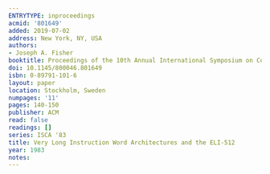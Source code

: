```yaml
---
ENTRYTYPE: inproceedings
acmid: '801649'
added: 2019-07-02
address: New York, NY, USA
authors:
- Joseph A. Fisher
booktitle: Proceedings of the 10th Annual International Symposium on Computer Architecture
doi: 10.1145/800046.801649
isbn: 0-89791-101-6
layout: paper
location: Stockholm, Sweden
numpages: '11'
pages: 140-150
publisher: ACM
read: false
readings: []
series: ISCA '83
title: Very Long Instruction Word Architectures and the ELI-512
year: 1983
notes:
---
```

